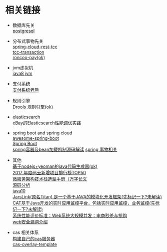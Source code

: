 # 相关链接
* 数据库先关<br/>
<a href="https://github.com/digoal/blog">postgresql</a><br/>

* 分布式事物先关<br/>
<a href="https://github.com/prontera/spring-cloud-rest-tcc">spring-cloud-rest-tcc</a><br/>
<a href="https://github.com/changmingxie/tcc-transaction">tcc-transaction</a><br/>
<a href="https://github.com/roncoo/roncoo-pay">roncoo-pay(ok)</a>

* jvm虚拟机<br/>
<a href="https://github.com/jameswangAugmentum/Blogs/tree/master/jvm">java8 jvm</a>

* 支付系统<br/>
<a href="https://github.com/paymentrpc">支付系统老熊</a>

* 规则引擎<br/>
<a href="http://blog.csdn.net/qq_31179577/article/details/76585854">Drools 规则引擎(ok)</a>

* elasticsearch<br/>
<a href="https://mp.weixin.qq.com/s/Xvc7f0nBaNVa7_DnzjCUiw">eBay的Elasticsearch性能调优实践</a>

* spring boot and spring cloud <br/>
<a href="https://github.com/ityouknow/awesome-spring-boot">awesome-spring-boot</a><br/>
<a href="https://github.com/ityouknow/spring-boot-examples">Spring Boot</a><br/>
<a href="http://mp.weixin.qq.com/s/zRjokN97kBu__mcuEBC_Lg">spring容器及bean加载机制源码解读</a>
<a href="https://www.ibm.com/developerworks/cn/education/opensource/os-cn-spring-trans/">spring 事物相关</a>

* 其他<br/>
<a href="https://github.com/jhipster/generator-jhipster">基于nodejs+yeoman的java代码生成器(ok)</a><br/>
<a href="http://mp.weixin.qq.com/s/H6Nb-MpJzPy8S_NLWo8V-w">2017 年度码云新增项目排行榜TOP50</a><br/>
<a href="http://mp.weixin.qq.com/s/zFJokAv8lSQejGFTGJTJeQ">微服务架构技术栈选型手册（万字长文</a><br/>
<a href="https://github.com/YunaiV/Blog">源码分析</a></br>
<a href="http://mp.weixin.qq.com/s/krGXHpkQefpyq6WP9epFtg">java10</a></br>
<a href="https://github.com/alibaba/jarslink">JarsLink(原名Titan) 是一个基于JAVA的模块化开发框架(先标记一下?未解读)</a></br>
<a href="https://github.com/dianping/cat">CAT基于Java开发的实时应用监控平台，包括实时应用监控，业务监控(先标记一下?未解读)</a><br/>
<a href="http://mp.weixin.qq.com/s/zDbcV_vJeBOnAYxK0WEJQQ">系统性能评价标准：Web系统大规模并发：电商秒杀与抢购</a><br/>
<a href="http://mp.weixin.qq.com/s/sqIVgpxmaa9TT0Q5PiTtsw">web安全漏洞介绍<a/><br/>

* cas 相关体系<br/>
<a href="http://www.cnblogs.com/flying607/p/7598248.html">构建自己的cas服务器</a></br>
<a href="https://github.com/apereo/cas-overlay-template">cas-overlay-template</a>


